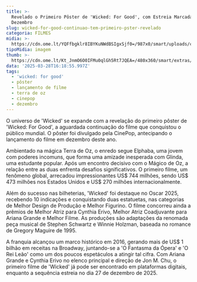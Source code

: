 ```yaml
---
title: >-
  Revelado o Primeiro Pôster de 'Wicked: For Good', com Estreia Marcada para
  Dezembro
slug: wicked-for-good-continuao-tem-primeiro-pster-revelado
categoria: FILMES
midia: >-
  https://cdn.ome.lt/YQFfbgklr8IBYKuNWdBSIgxSjf0=/987x0/smart/uploads/conteudo/fotos/OMELETE_CAPA_-_2025-03-28T130053.489.png
tipoMidia: imagem
thumb: >-
  https://cdn.ome.lt/Kt_JnmO6O0IFMu0qlGh5Rt7JQEA=/480x360/smart/extras/conteudos/omelete_THUMB_-_2025-03-28T130042.319.png
data: '2025-03-28T16:18:55.997Z'
tags:
  - 'wicked: for good'
  - pôster
  - lançamento de filme
  - terra de oz
  - cinepop
  - dezembro
---
```


O universo de 'Wicked' se expande com a revelação do primeiro pôster de 'Wicked: For Good', a aguardada continuação do filme que conquistou o público mundial. O pôster foi divulgado pela CinePop, antecipando o lançamento do filme em dezembro deste ano.

Ambientado na mágica Terra de Oz, o enredo segue Elphaba, uma jovem com poderes incomuns, que forma uma amizade inesperada com Glinda, uma estudante popular. Após um encontro decisivo com o Mágico de Oz, a relação entre as duas enfrenta desafios significativos. O primeiro filme, um fenômeno global, arrecadou impressionantes US$ 744 milhões, sendo US$ 473 milhões nos Estados Unidos e US$ 270 milhões internacionalmente.

Além do sucesso nas bilheterias, 'Wicked' foi destaque no Oscar 2025, recebendo 10 indicações e conquistando duas estatuetas, nas categorias de Melhor Design de Produção e Melhor Figurino. O filme concorreu ainda a prêmios de Melhor Atriz para Cynthia Erivo, Melhor Atriz Coadjuvante para Ariana Grande e Melhor Filme. As produções são adaptações da renomada peça musical de Stephen Schwartz e Winnie Holzman, baseada no romance de Gregory Maguire de 1995.

A franquia alcançou um marco histórico em 2016, gerando mais de US$ 1 bilhão em receitas na Broadway, juntando-se a 'O Fantasma da Ópera' e 'O Rei Leão' como um dos poucos espetáculos a atingir tal cifra. Com Ariana Grande e Cynthia Erivo no elenco principal e direção de Jon M. Chu, o primeiro filme de 'Wicked' já pode ser encontrado em plataformas digitais, enquanto a sequência estreia no dia 27 de dezembro de 2025.
